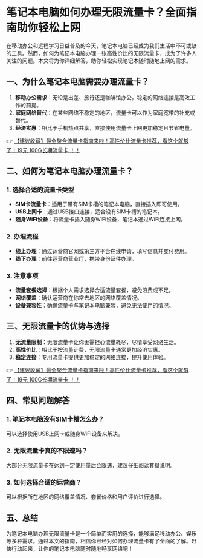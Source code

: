 # 笔记本电脑如何办理无限流量卡？全面指南助你轻松上网

在移动办公和远程学习日益普及的今天，笔记本电脑已经成为我们生活中不可或缺的工具。然而，如何为笔记本电脑办理一张高性价比的无限流量卡，成为了许多人关注的问题。本文将为你详细解答，助你轻松实现笔记本随时随地上网的需求。

## 一、为什么笔记本电脑需要办理流量卡？

1. **移动办公需求**：无论是出差、旅行还是咖啡馆办公，稳定的网络连接是高效工作的前提。
2. **家庭网络替代**：在某些网络不稳定的地区，流量卡可以作为家庭宽带的补充或替代。
3. **经济实惠**：相比于手机热点共享，直接使用流量卡上网更加稳定且节省电量。

👉 [【建议收藏】最全聚合流量卡指南来啦！高性价比流量卡推荐，看这个就够了！19元 100G长期流量卡 ！！](https://bit.ly/Liuliangka)

## 二、如何为笔记本电脑办理流量卡？

### 1. 选择合适的流量卡类型
- **SIM卡流量卡**：适用于带有SIM卡槽的笔记本电脑，直接插入即可使用。
- **USB上网卡**：通过USB接口连接，适合没有SIM卡槽的笔记本。
- **随身WiFi设备**：将流量卡插入随身WiFi设备，笔记本通过WiFi连接上网。

### 2. 办理流程
- **线上办理**：通过运营商官网或第三方平台在线申请，填写信息并支付费用。
- **线下办理**：前往运营商营业厅，携带身份证件办理。

### 3. 注意事项
- **流量套餐选择**：根据个人需求选择合适流量套餐，避免浪费或不足。
- **网络覆盖**：确认运营商在你常去地区的网络覆盖情况。
- **设备兼容性**：确保流量卡与笔记本电脑兼容，避免无法使用的情况。

## 三、无限流量卡的优势与选择

1. **无流量限制**：无限流量卡让你无需担心流量耗尽，尽情享受网络生活。
2. **高性价比**：相比于按流量计费，无限流量卡通常更加经济实惠。
3. **稳定连接**：专用流量卡提供更加稳定的网络连接，提升使用体验。

👉 [【建议收藏】最全聚合流量卡指南来啦！高性价比流量卡推荐，看这个就够了！19元 100G长期流量卡 ！！](https://bit.ly/Liuliangka)

## 四、常见问题解答

### 1. 笔记本电脑没有SIM卡槽怎么办？
可以选择使用USB上网卡或随身WiFi设备来解决。

### 2. 无限流量卡真的不限速吗？
大部分无限流量卡在达到一定使用量后会限速，建议仔细阅读套餐说明。

### 3. 如何选择合适的运营商？
可以根据所在地区的网络覆盖情况、套餐价格和用户评价进行选择。

## 五、总结

为笔记本电脑办理无限流量卡是一个简单而实用的选择，能够满足移动办公、娱乐等多种需求。通过本文的指南，相信你已经对如何办理流量卡有了全面的了解。赶快行动起来，让你的笔记本电脑随时随地畅享网络吧！